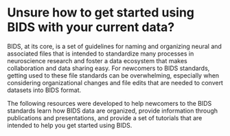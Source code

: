 # Unsure how to get started using BIDS with your current data?

BIDS, at its core, is a set of guidelines for naming and organizing neural and associated files that is intended to standardize many processes in neuroscience research and foster a data ecosystem that makes collaboration and data sharing easy. For newcomers to BIDS standards, getting used to these file standards can be overwhelming, especially when considering organizational changes and file edits that are needed to convert datasets into BIDS format.

The following resources were developed to help newcomers to the BIDS standards learn how BIDS data are organized, provide information through publications and presentations, and provide a set of tutorials that are intended to help you get started using BIDS.

